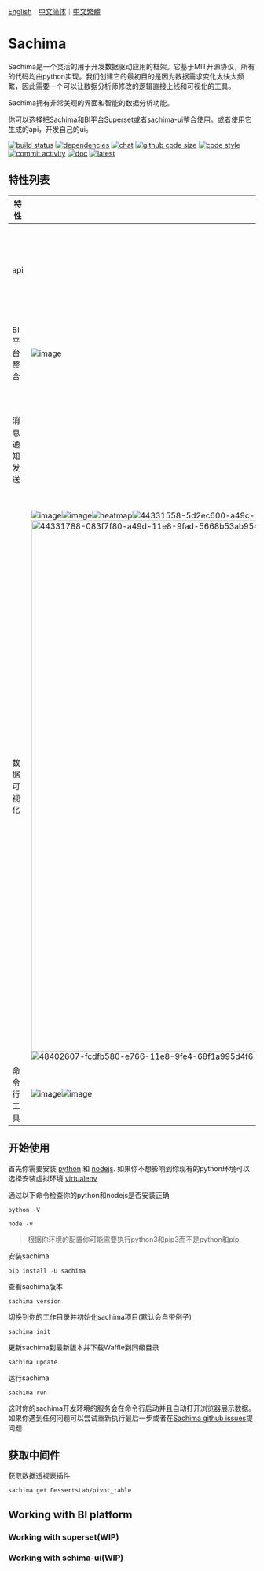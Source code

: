 [English](https://github.com/DessertsLab/Sachima/blob/master/README.md)｜[中文简体](https://github.com/DessertsLab/Sachima/blob/master/doc/README_CN.md)｜[中文繁體](https://github.com/DessertsLab/Sachima/blob/master/doc/README_TC.md)

# Sachima
Sachima是一个灵活的用于开发数据驱动应用的框架。它基于MIT开源协议，所有的代码均由python实现。我们创建它的最初目的是因为数据需求变化太快太频繁，因此需要一个可以让数据分析师修改的逻辑直接上线和可视化的工具。

Sachima拥有非常美观的界面和智能的数据分析功能。

你可以选择把Sachima和BI平台[Superset](https://github.com/apache/incubator-superset)或者[sachima-ui](https://github.com/nocmk2/sachima-ui)整合使用。或者使用它生成的api，开发自己的ui。

[![build status](https://img.shields.io/travis/DessertsLab/Sachima/master.svg?style=flat-square&logo=travis)](https://travis-ci.com/DessertsLab/Sachima)
[![dependencies](https://img.shields.io/librariesio/github/DessertsLab/Sachima?style=flat-square)](https://libraries.io/search?q=sachima)
[![chat](https://img.shields.io/gitter/room/DessertsLab/Sachima?color=purple&logo=gitter&style=flat-square)](https://gitter.im/sachima-python/community?utm_source=badge&utm_medium=badge&utm_campaign=pr-badge&utm_content=badge)
[![github code size](https://img.shields.io/github/languages/code-size/DessertsLab/Sachima?color=pink&style=flat-square)]()
[![code style](https://img.shields.io/badge/code%20style-black-000000.svg?style=flat-square)](https://github.com/ambv/black)
[![commit activity](https://img.shields.io/github/commit-activity/w/DessertsLab/Sachima?style=flat-square)](https://github.com/DessertsLab/Sachima/pulse)
[![doc](https://readthedocs.org/projects/sachima/badge/?version=latest&style=flat-square&color=ff69b4)](http://sachima.readthedocs.io/en/latest/?badge=latest)
[![latest](https://img.shields.io/pypi/v/sachima.svg?style=flat-square&logo=python)](https://pypi.python.org/pypi/sachima/)


特性列表
------------------------------------
|特性|预览|描述|
|----|----|----|
|api||把数据逻辑发布成rpc和http的api|
|BI平台整合|![image](https://user-images.githubusercontent.com/7627381/87924280-3c6cb200-cab1-11ea-9330-93cbe5340594.png)|可以在流行的BI平台上使用|
|消息通知发送||可以把数据报告发送到email或者即时通讯工具|
|数据可视化|![image](https://user-images.githubusercontent.com/7627381/87915432-c4988a80-caa4-11ea-96c3-e2f95e1d2017.png)![image](https://user-images.githubusercontent.com/7627381/87915967-68823600-caa5-11ea-9ca5-093a5688e1b0.png)![heatmap](https://user-images.githubusercontent.com/7627381/89003496-80be4480-d332-11ea-9cf6-c53d80df1377.gif)![44331558-5d2ec600-a49c-11e8-9406-ee71ac94b52c](https://user-images.githubusercontent.com/7627381/89003512-8a47ac80-d332-11ea-9d5d-391cdf67162c.gif)<img width="1082" alt="44331788-083f7f80-a49d-11e8-9fad-5668b53ab954" src="https://user-images.githubusercontent.com/7627381/89003523-90d62400-d332-11ea-86c4-6d10882ddf92.png">![48402607-fcdfb580-e766-11e8-9fe4-68f1a995d4f6](https://user-images.githubusercontent.com/7627381/89003527-9469ab00-d332-11ea-9406-55831eadc1f1.jpg)|一键可视化你的数据.
|命令行工具|![image](https://user-images.githubusercontent.com/7627381/87915185-5d7ad600-caa4-11ea-9c03-4847b8a1d1a1.png)![image](https://user-images.githubusercontent.com/7627381/87915290-8c914780-caa4-11ea-8bf7-da54ad63d6b8.png)|方便的命令行工具.|

开始使用
-----------------------------------
首先你需要安装 [python](https://www.python.org/downloads/) 和 [nodejs](https://nodejs.org/en/download/).
如果你不想影响到你现有的python环境可以选择安装虚拟环境 [virtualenv](https://pypi.org/project/virtualenv/)

通过以下命令检查你的python和nodejs是否安装正确

``` shell 
python -V
```

``` shell 
node -v
```
> 根据你环境的配置你可能需要执行python3和pip3而不是python和pip.

安装sachima

``` python
pip install -U sachima
```

查看sachima版本

``` shell
sachima version
```

切换到你的工作目录并初始化sachima项目(默认会自带例子)

``` shell
sachima init
```

更新sachima到最新版本并下载Waffle到同级目录
``` shell
sachima update
```

运行sachima
``` shell
sachima run
```
这时你的sachima开发环境的服务会在命令行启动并且自动打开浏览器展示数据。如果你遇到任何问题可以尝试重新执行最后一步或者在[Sachima github issues](https://github.com/DessertsLab/Sachima/issues)提问题

获取中间件
-----------------------------------

获取数据透视表插件

``` shell
sachima get DessertsLab/pivot_table
```

Working with BI platform
-----------------------------------

### Working with superset(WIP)

### Working with schima-ui(WIP)


